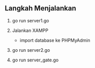 ## Langkah Menjalankan

1. go run server1.go

2. Jalankan XAMPP

   - import database ke PHPMyAdmin

3. go run server2.go

4. go run server_gate.go
